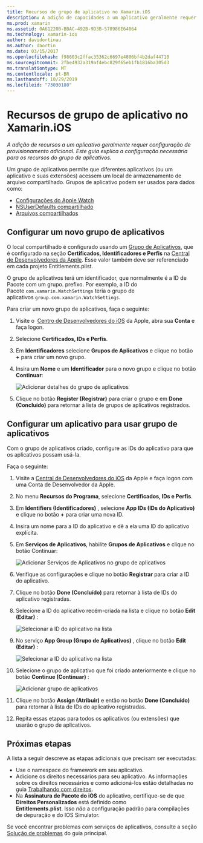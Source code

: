 ```yaml
---
title: Recursos de grupo de aplicativo no Xamarin.iOS
description: A adição de capacidades a um aplicativo geralmente requer uma configuração de provisionamento adicional. Este guia explica a configuração necessária para as funcionalidades do Grupo de aplicativos.
ms.prod: xamarin
ms.assetid: 0A61220B-BBAC-492B-9D3B-578986E64064
ms.technology: xamarin-ios
author: davidortinau
ms.author: daortin
ms.date: 03/15/2017
ms.openlocfilehash: f98603c2ffac35362c6697e4806bf4b2daf44710
ms.sourcegitcommit: 2fbe4932a319af4ebc829f65eb1fb1816ba305d3
ms.translationtype: MT
ms.contentlocale: pt-BR
ms.lasthandoff: 10/29/2019
ms.locfileid: "73030180"
---
```

# <a name="app-group-capabilities-in-xamarinios"></a>Recursos de grupo de aplicativo no Xamarin.iOS

_A adição de recursos a um aplicativo geralmente requer configuração de provisionamento adicional. Este guia explica a configuração necessária para os recursos do grupo de aplicativos._

Um grupo de aplicativos permite que diferentes aplicativos (ou um aplicativo e suas extensões) acessem um local de armazenamento de arquivo compartilhado. Grupos de aplicativo podem ser usados para dados como:

* [Configurações do Apple Watch](~/ios/watchos/app-fundamentals/settings.md)
* [NSUserDefaults compartilhado](~/ios/app-fundamentals/user-defaults.md)
* [Arquivos compartilhados](~/ios/watchos/app-fundamentals/parent-app.md#files)

## <a name="configure-a-new-app-group"></a>Configurar um novo grupo de aplicativos

O local compartilhado é configurado usando um [Grupo de Aplicativos](https://developer.apple.com/library/content/documentation/Miscellaneous/Reference/EntitlementKeyReference/Chapters/EnablingAppSandbox.html#//apple_ref/doc/uid/TP40011195-CH4-SW19), que é configurado na seção **Certificados, Identificadores e Perfis** na [Central de Desenvolvedores da Apple](https://developer.apple.com/account/). Esse valor também deve ser referenciado em cada projeto Entitlements.plist.

O grupo de aplicativos terá um identificador, que normalmente é a ID de Pacote com um grupo. prefixo. Por exemplo, a ID do Pacote `com.xamarin.WatchSettings` teria o grupo de aplicativos `group.com.xamarin.WatchSettings`.

Para criar um novo grupo de aplicativos, faça o seguinte:

1. Visite o  [Centro de Desenvolvedores do iOS](https://developer.apple.com/account/) da Apple, abra sua **Conta** e faça logon.
2. Selecione **Certificados, IDs e Perfis**.
3. Em **Identificadores** selecione **Grupos de Aplicativos** e clique no botão **+** para criar um novo grupo.
4. Insira um **Nome** e um **Identificador** para o novo grupo e clique no botão **Continuar**: 
   
    ![Adicionar detalhes do grupo de aplicativos](app-groups-capabilities-images/image52.png)

5. Clique no botão **Register (Registrar)** para criar o grupo e em **Done (Concluído)** para retornar à lista de grupos de aplicativos registrados.

## <a name="configure-an-app-to-use-app-groups"></a>Configurar um aplicativo para usar grupo de aplicativos

Com o grupo de aplicativos criado, configure as IDs do aplicativo para que os aplicativos possam usá-la.

Faça o seguinte:

1. Visite a [Central de Desenvolvedores do iOS](https://developer.apple.com/account/) da Apple e faça logon com uma Conta de Desenvolvedor da Apple.
2. No menu **Recursos do Programa**, selecione **Certificados, IDs e Perfis**.
3. Em **Identifiers (Identificadores)** , selecione **App IDs (IDs do Aplicativo)** e clique no botão **+** para criar uma nova ID.
4. Insira um nome para a ID do aplicativo e dê a ela uma ID do aplicativo explícita.
5. Em **Serviços de Aplicativos**, habilite **Grupos de Aplicativos** e clique no botão Continuar:

    ![Adicionar Serviços de Aplicativos no grupo de aplicativos](app-groups-capabilities-images/image53.png)

6. Verifique as configurações e clique no botão **Registrar** para criar a ID do aplicativo.
7. Clique no botão **Done (Concluído)** para retornar à lista de IDs do aplicativo registradas.
8. Selecione a ID do aplicativo recém-criada na lista e clique no botão **Edit (Editar)** :

    ![Selecionar a ID do aplicativo na lista](app-groups-capabilities-images/image54.png)

9. No serviço **App Group (Grupo de Aplicativos)** , clique no botão **Edit (Editar)** :

    ![Selecionar a ID do aplicativo na lista](app-groups-capabilities-images/image55.png)

10. Selecione o grupo de aplicativo que foi criado anteriormente e clique no botão **Continue (Continuar)** :

    ![Adicionar grupo de aplicativos](app-groups-capabilities-images/image56.png)

11. Clique no botão **Assign (Atribuir)** e então no botão **Done (Concluído)** para retornar à lista de IDs do aplicativo registradas.
12. Repita essas etapas para todos os aplicativos (ou extensões) que usarão o grupo de aplicativos.

## <a name="next-steps"></a>Próximas etapas

A lista a seguir descreve as etapas adicionais que precisam ser executadas:

* Use o namespace do framework em seu aplicativo.
* Adicione os direitos necessários para seu aplicativo. As informações sobre os direitos necessários e como adicioná-los estão detalhadas no guia [Trabalhando com direitos](~/ios/deploy-test/provisioning/entitlements.md).
* Na **Assinatura de Pacote do iOS** do aplicativo, certifique-se de que **Direitos Personalizados** está definido como **Entitlements.plist**. Isso _não_ a configuração padrão para compilações de depuração e do IOS Simulator.

Se você encontrar problemas com serviços de aplicativos, consulte a seção [Solução de problemas](~/ios/deploy-test/provisioning/capabilities/index.md) do guia principal.
